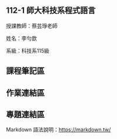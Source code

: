 ## 112-1 師大科技系程式語言
授課教師：蔡芸琤老師

姓名：李勻歆

系級：科技系115級
## 課程筆記區
## 作業連結區
## 專題連結區
Markdown 語法說明：https://markdown.tw/
